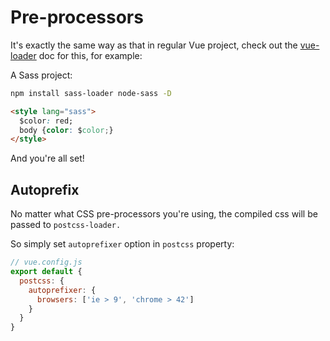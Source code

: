 # Pre-processors

It's exactly the same way as that in regular Vue project, check out the [vue-loader](http://vue-loader.vuejs.org/en/configurations/pre-processors.html) doc for this, for example:

A Sass project:

```bash
npm install sass-loader node-sass -D
```

```html
<style lang="sass">
  $color: red;
  body {color: $color;}
</style>
```

And you're all set!

## Autoprefix

No matter what CSS pre-processors you're using, the compiled css will be passed to `postcss-loader.`

So simply set `autoprefixer` option in `postcss` property:

```js
// vue.config.js
export default {
  postcss: {
    autoprefixer: {
      browsers: ['ie > 9', 'chrome > 42']
    }
  }
}
```
